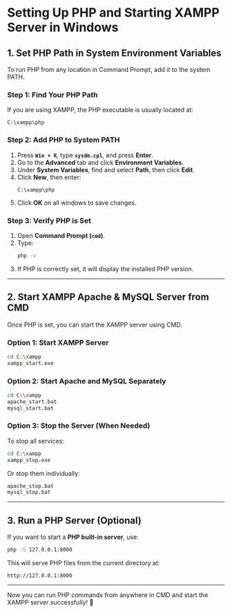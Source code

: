 # Setting Up PHP and Starting XAMPP Server in Windows

## 1. Set PHP Path in System Environment Variables
To run PHP from any location in Command Prompt, add it to the system PATH.

### **Step 1: Find Your PHP Path**
If you are using XAMPP, the PHP executable is usually located at:
```
C:\xampp\php
```

### **Step 2: Add PHP to System PATH**
1. Press **`Win + R`**, type **`sysdm.cpl`**, and press **Enter**.
2. Go to the **Advanced** tab and click **Environment Variables**.
3. Under **System Variables**, find and select **Path**, then click **Edit**.
4. Click **New**, then enter:
   ```
   C:\xampp\php
   ```
5. Click **OK** on all windows to save changes.

### **Step 3: Verify PHP is Set**
1. Open **Command Prompt (`cmd`)**.
2. Type:
   ```sh
   php -v
   ```
3. If PHP is correctly set, it will display the installed PHP version.

---

## 2. Start XAMPP Apache & MySQL Server from CMD
Once PHP is set, you can start the XAMPP server using CMD.

### **Option 1: Start XAMPP Server**
```sh
cd C:\xampp
xampp_start.exe
```

### **Option 2: Start Apache and MySQL Separately**
```sh
cd C:\xampp
apache_start.bat
mysql_start.bat
```

### **Option 3: Stop the Server (When Needed)**
To stop all services:
```sh
cd C:\xampp
xampp_stop.exe
```
Or stop them individually:
```sh
apache_stop.bat
mysql_stop.bat
```

---

## 3. Run a PHP Server (Optional)
If you want to start a **PHP built-in server**, use:
```sh
php -S 127.0.0.1:8000
```
This will serve PHP files from the current directory at:
```
http://127.0.0.1:8000
```

---

Now you can run PHP commands from anywhere in CMD and start the XAMPP server successfully! 🚀

